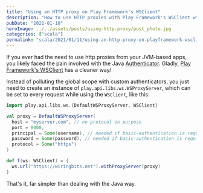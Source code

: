 ```yaml
---
title: "Using an HTTP proxy on Play Framework's WSClient"
description: "How to use HTTP proxies with Play Framework's WSClient without polluting the global scope with custom authenticators."
pubDate: "2021-01-10"
heroImage: ../../assets/posts/using-http-proxy/post_photo.jpg
categories: ["scala"]
permalink: "scala/2021/01/11/using-an-http-proxy-on-playframework-wsclient.html"
---
```


If you ever had the need to use http proxies from your JVM-based apps, you likely faced the pain involved with the Java [Authenticator](https://docs.oracle.com/javase/8/docs/api/java/net/Authenticator.html). Gladly, [Play Framework's WSClient](https://www.playframework.com/documentation/2.8.x/ScalaWS) has a cleaner way/

Instead of polluting the global scope with custom authenticators, you just need to create an instance of `play.api.libs.ws.WSProxyServer`, which can be set to every request while using the `WSClient`, like this:

```scala
import play.api.libs.ws.{DefaultWSProxyServer, WSClient}

val proxy = DefaultWSProxyServer(
  host = "myserver.com", // no protocol on purpose
  port = 8000,
  principal = Some(username), // needed if basic-authentication is required
  password = Some(password), // needed if basic-authentication is required
  protocol = Some("https")
)

def f(ws: WSClient) = {
  ws.url("https://wiringbits.net").withProxyServer(proxy)
}
```

That's it, far simpler than dealing with the Java way.